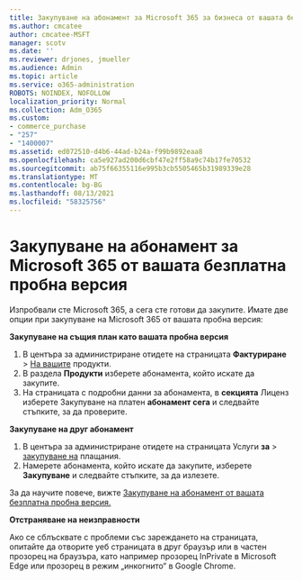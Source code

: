 ```yaml
---
title: Закупуване на абонамент за Microsoft 365 за бизнеса от вашата безплатна пробна версия
ms.author: cmcatee
author: cmcatee-MSFT
manager: scotv
ms.date: ''
ms.reviewer: drjones, jmueller
ms.audience: Admin
ms.topic: article
ms.service: o365-administration
ROBOTS: NOINDEX, NOFOLLOW
localization_priority: Normal
ms.collection: Adm_O365
ms.custom:
- commerce_purchase
- "257"
- "1400007"
ms.assetid: ed072510-d4b6-44ad-b24a-f99b9892eaa8
ms.openlocfilehash: ca5e927ad200d6cbf47e2ff58a9c74b17fe70532
ms.sourcegitcommit: ab75f66355116e995b3cb5505465b31989339e28
ms.translationtype: MT
ms.contentlocale: bg-BG
ms.lasthandoff: 08/13/2021
ms.locfileid: "58325756"
---
```

# <a name="buy-a-subscription-to-microsoft-365-from-your-free-trial"></a>Закупуване на абонамент за Microsoft 365 от вашата безплатна пробна версия

Изпробвали сте Microsoft 365, а сега сте готови да закупите. Имате две опции при закупуване на Microsoft 365 от вашата пробна версия:
  
 **Закупуване на същия план като вашата пробна версия**
  
1. В центъра за администриране отидете на страницата **Фактуриране** \> [На вашите](https://go.microsoft.com/fwlink/p/?linkid=842054) продукти.
2. В раздела **Продукти** изберете абонамента, който искате да закупите.
3. На страницата с подробни данни за абонамента, в **секцията** Лиценз изберете Закупуване на платен **абонамент сега** и следвайте стъпките, за да проверите.
 
**Закупуване на друг абонамент**
  
1. В центъра за администриране отидете на страницата Услуги **за** \> [закупуване на](https://go.microsoft.com/fwlink/p/?linkid=868433) плащания.
2. Намерете абонамента, който искате да закупите, изберете **Закупуване** и следвайте стъпките, за да излезете.

За да научите повече, вижте [Закупуване на абонамент от вашата безплатна пробна версия.](https://docs.microsoft.com/microsoft-365/commerce/try-or-buy-microsoft-365#buy-a-subscription-from-your-free-trial)

**Отстраняване на неизправности**

Ако се сблъсквате с проблеми със зареждането на страницата, опитайте да отворите уеб страницата в друг браузър или в частен прозорец на браузъра, като например прозорец InPrivate в Microsoft Edge или прозорец в режим „инкогнито“ в Google Chrome.